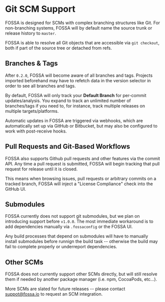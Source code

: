 # Git SCM Support

FOSSA is designed for SCMs with complex branching structures like Git.  For non-branching systems, FOSSA will by default name the source trunk or release history to `master`.

FOSSA is able to resolve all Git objects that are accessible via `git checkout`, both if part of the source tree or detached from refs.

## Branches & Tags

After `0.2.0`, FOSSA will become aware of all branches and tags.  Projects imported beforehand may have to refetch data in the version selector in order to see all branches and tags.

By default, FOSSA will only track your **Default Branch** for per-commit updates/analysis.  You expand to track an unlimited number of branches/tags if you need to, for instance, track multiple releases on multiple targets/platforms. 

Automatic updates in FOSSA are triggered via webhooks, which are automatically set up via GitHub or Bitbucket, but may also be configured to work with post-receive hooks.

## Pull Requests and Git-Based Workflows

FOSSA also supports Github pull requests and other features via the commit API.  Any time a pull request is submitted, FOSSA will begin tracking that pull request for release until it is closed.

This means when browsing issues, pull requests or arbitrary commits on a tracked branch, FOSSA will inject a "License Compliance" check into the GitHub UI.

## Submodules

FOSSA currently does not support git submodules, but we plan on introducing support before `v1.0.0`.  The most immediate workaround is to add dependencies manually via `.fossaconfig` or the FOSSA UI.

Any build processes that depend on submodules will have to manually install submodules before runnign the build task -- otherwise the build may fail to complete properly or underreport dependencies.

## Other SCMs

FOSSA does not currently support other SCMs directly, but will still resolve them if needed by another package manager (i.e. npm, CocoaPods, etc...).

More SCMs are slated for future releases -- please contact suppot@fossa.io to request an SCM integration.